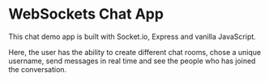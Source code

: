 # WebSockets Chat App

This chat demo app is built with Socket.io, Express and vanilla JavaScript.

Here, the user has the ability to create different chat rooms, chose a unique username, send messages in real time and see the people who has joined the conversation.
